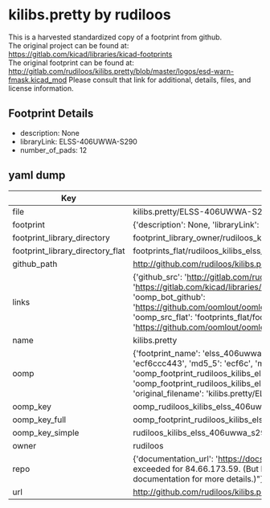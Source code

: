 # kilibs.pretty by rudiloos  
This is a harvested standardized copy of a footprint from github.  
The original project can be found at:  
https://gitlab.com/kicad/libraries/kicad-footprints  
The original footprint can be found at:
http://gitlab.com/rudiloos/kilibs.pretty/blob/master/logos/esd-warn-fmask.kicad_mod
Please consult that link for additional, details, files, and license information.  
## Footprint Details
* description: None  
* libraryLink: ELSS-406UWWA-S290  
* number_of_pads: 12  
## yaml dump  
| Key | Value |  
| --- | --- |  
| file | kilibs.pretty/ELSS-406UWWA-S290.kicad_mod |  
| footprint | {'description': None, 'libraryLink': 'ELSS-406UWWA-S290', 'number_of_pads': 12} |  
| footprint_library_directory | footprint_library_owner/rudiloos_kilibs.pretty |  
| footprint_library_directory_flat | footprints_flat/rudiloos_kilibs_elss_406uwwa_s290/working |  
| github_path | http://github.com/rudiloos/kilibs.pretty/blob/master/ELSS-406UWWA-S290.kicad_mod |  
| links | {'github_src': 'http://gitlab.com/rudiloos/kilibs.pretty/blob/master/logos/esd-warn-fmask.kicad_mod', 'github_src_repo': 'https://gitlab.com/kicad/libraries/kicad-footprints', 'oomp_bot': 'footprints/rudiloos_kilibs_elss_406uwwa_s290/working', 'oomp_bot_github': 'https://github.com/oomlout/oomlout_oomp_footprint_bot/tree/main/footprints/rudiloos_kilibs_elss_406uwwa_s290/working', 'oomp_src_flat': 'footprints_flat/footprints_flat/rudiloos_kilibs_elss_406uwwa_s290/working', 'oomp_src_flat_github': 'https://github.com/oomlout/oomlout_oomp_footprint_src/tree/main/footprints_flat/rudiloos_kilibs_elss_406uwwa_s290/working'} |  
| name | kilibs.pretty |  
| oomp | {'footprint_name': 'elss_406uwwa_s290', 'library_name': 'kilibs', 'md5': 'ecf6ccc443758e5989ab7123998b33a1', 'md5_10': 'ecf6ccc443', 'md5_5': 'ecf6c', 'md5_6': 'ecf6cc', 'oomp_key': 'oomp_rudiloos_kilibs_elss_406uwwa_s290', 'oomp_key_extra': 'oomp_footprint_rudiloos_kilibs_elss_406uwwa_s290', 'oomp_key_full': 'oomp_footprint_rudiloos_kilibs_elss_406uwwa_s290_ecf6cc', 'oomp_key_simple': 'rudiloos_kilibs_elss_406uwwa_s290', 'original_filename': 'kilibs.pretty/ELSS-406UWWA-S290.kicad_mod', 'owner_name': 'rudiloos'} |  
| oomp_key | oomp_rudiloos_kilibs_elss_406uwwa_s290 |  
| oomp_key_full | oomp_footprint_rudiloos_kilibs_elss_406uwwa_s290 |  
| oomp_key_simple | rudiloos_kilibs_elss_406uwwa_s290 |  
| owner | rudiloos |  
| repo | {'documentation_url': 'https://docs.github.com/rest/overview/resources-in-the-rest-api#rate-limiting', 'message': "API rate limit exceeded for 84.66.173.59. (But here's the good news: Authenticated requests get a higher rate limit. Check out the documentation for more details.)"} |  
| url | http://github.com/rudiloos/kilibs.pretty |  

